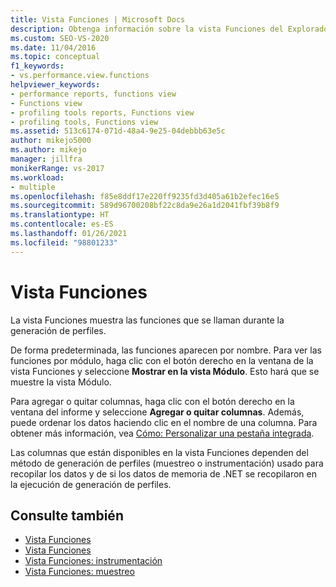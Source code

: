 ```yaml
---
title: Vista Funciones | Microsoft Docs
description: Obtenga información sobre la vista Funciones del Explorador de rendimiento de Visual Studio. La vista Funciones muestra las funciones que se llaman durante la generación de perfiles.
ms.custom: SEO-VS-2020
ms.date: 11/04/2016
ms.topic: conceptual
f1_keywords:
- vs.performance.view.functions
helpviewer_keywords:
- performance reports, functions view
- Functions view
- profiling tools reports, Functions view
- profiling tools, Functions view
ms.assetid: 513c6174-071d-48a4-9e25-04debbb63e5c
author: mikejo5000
ms.author: mikejo
manager: jillfra
monikerRange: vs-2017
ms.workload:
- multiple
ms.openlocfilehash: f85e8ddf17e220ff9235fd3d405a61b2efec16e5
ms.sourcegitcommit: 589d96700208bf22c8da9e26a1d2041fbf39b8f9
ms.translationtype: HT
ms.contentlocale: es-ES
ms.lasthandoff: 01/26/2021
ms.locfileid: "98801233"
---
```

# <a name="functions-view"></a>Vista Funciones
La vista Funciones muestra las funciones que se llaman durante la generación de perfiles.

 De forma predeterminada, las funciones aparecen por nombre. Para ver las funciones por módulo, haga clic con el botón derecho en la ventana de la vista Funciones y seleccione **Mostrar en la vista Módulo**. Esto hará que se muestre la vista Módulo.

 Para agregar o quitar columnas, haga clic con el botón derecho en la ventana del informe y seleccione **Agregar o quitar columnas**. Además, puede ordenar los datos haciendo clic en el nombre de una columna. Para obtener más información, vea [Cómo: Personalizar una pestaña integrada](../profiling/how-to-customize-report-view-columns.md).

 Las columnas que están disponibles en la vista Funciones dependen del método de generación de perfiles (muestreo o instrumentación) usado para recopilar los datos y de si los datos de memoria de .NET se recopilaron en la ejecución de generación de perfiles.

## <a name="see-also"></a>Consulte también
- [Vista Funciones](../profiling/functions-view-sampling-data.md)
- [Vista Funciones](../profiling/functions-view-instrumentation-data.md)
- [Vista Funciones: instrumentación](../profiling/functions-view-dotnet-memory-instrumentation-data.md)
- [Vista Funciones: muestreo](../profiling/functions-view-dotnet-memory-sampling-data.md)
